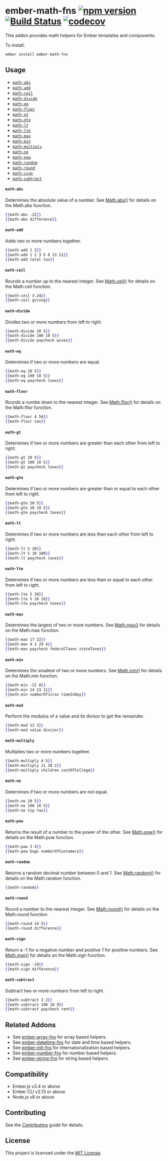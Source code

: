 ember-math-fns
[![npm version](https://badge.fury.io/js/ember-math-fns.svg)](https://badge.fury.io/js/ember-math-fns)
[![Build Status](https://travis-ci.com/robert-allan-frank/ember-math-fns.svg?branch=develop)](https://travis-ci.com/robert-allan-frank/ember-math-fns)
[![codecov](https://codecov.io/gh/robert-allan-frank/ember-math-fns/branch/develop/graph/badge.svg)](https://codecov.io/gh/robert-allan-frank/ember-math-fns)
==============================================================================
This addon provides math helpers for Ember templates and components.

To install:

```sh
ember install ember-math-fns
```

Usage
------------------------------------------------------------------------------
* [`math-abs`](#math-abs)
* [`math-add`](#math-add)
* [`math-ceil`](#math-ceil)
* [`math-divide`](#math-divide)
* [`math-eq`](#math-eq)
* [`math-floor`](#math-floor)
* [`math-gt`](#math-gt)
* [`math-gte`](#math-gte)
* [`math-lt`](#math-lt)
* [`math-lte`](#math-lte)
* [`math-max`](#math-max)
* [`math-min`](#math-min)
* [`math-multiply`](#math-multiply)
* [`math-ne`](#math-ne)
* [`math-pow`](#math-pow)
* [`math-random`](#math-random)
* [`math-round`](#math-round)
* [`math-sign`](#math-sign)
* [`math-subtract`](#math-subtract)

#### `math-abs`
Determines the absolute value of a number. See [Math.abs()](https://developer.mozilla.org/en-US/docs/Web/JavaScript/Reference/Global_Objects/Math/abs) for details on the Math.abs function.

```hbs
{{math-abs -22}}
{{math-abs difference}}
```

#### `math-add`
Adds two or more numbers together.

```hbs
{{math-add 1 2}}
{{math-add 1 2 3 5 8 13 21}}
{{math-add total tax}}
```

#### `math-ceil`
Rounds a number up to the nearest integer. See [Math.ceil()](https://developer.mozilla.org/en-US/docs/Web/JavaScript/Reference/Global_Objects/Math/ceil) for details on the Math.ceil function.

```hbs
{{math-ceil 3.24}}
{{math-ceil giving}}
```

#### `math-divide`
Divides two or more numbers from left to right.

```hbs
{{math-divide 20 5}}
{{math-divide 100 10 5}}
{{math-divide paycheck wives}}
```

#### `math-eq`
Determines if two or more numbers are equal.

```hbs
{{math-eq 20 5}}
{{math-eq 100 10 5}}
{{math-eq paycheck taxes}}
```

#### `math-floor`
Rounds a numbe down to the nearest integer. See [Math.fllor()](https://developer.mozilla.org/en-US/docs/Web/JavaScript/Reference/Global_Objects/Math/fllor) for details on the Math.fllor function.

```hbs
{{math-floor 4.54}}
{{math-floor tax}}
```

#### `math-gt`
Determines if two or more numbers are greater than each other from left to right.

```hbs
{{math-gt 20 5}}
{{math-gt 100 10 5}}
{{math-gt paycheck taxes}}
```

#### `math-gte`
Determines if two or more numbers are greater than or equal to each other from left to right.

```hbs
{{math-gte 20 5}}
{{math-gte 10 10 5}}
{{math-gte paycheck taxes}}
```

#### `math-lt`
Determines if two or more numbers are less than each other from left to right.

```hbs
{{math-lt 5 20}}
{{math-lt 5 10 100}}
{{math-lt paycheck taxes}}
```

#### `math-lte`
Determines if two or more numbers are less than or equal to each other from left to right.

```hbs
{{math-lte 5 20}}
{{math-lte 5 10 10}}
{{math-lte paycheck taxes}}
```

#### `math-max`
Determines the largest of two or more numbers. See [Math.max()](https://developer.mozilla.org/en-US/docs/Web/JavaScript/Reference/Global_Objects/Math/max) for details on the Math.max function.

```hbs
{{math-max 17 22}}
{{math-max 4 3 29 4}}
{{math-max paycheck federalTaxes stateTaxes}}
```

#### `math-min`
Determines the smallest of two or more numbers. See [Math.min()](https://developer.mozilla.org/en-US/docs/Web/JavaScript/Reference/Global_Objects/Math/min) for details on the Math.min function.

```hbs
{{math-min -22 8}}
{{math-min 14 23 11}}
{{math-min numberOfJiras timeInDay}}
```

#### `math-mod`
Perform the modulus of a value and its divisor to get the remainder.

```hbs
{{math-mod 12 3}}
{{math-mod value divisor}}
```

#### `math-multiply`
Multiplies two or more numbers together.

```hbs
{{math-multiply 4 5}}
{{math-multiply 11 10 2}}
{{math-multiply children costOfCollege}}
```

#### `math-ne`
Determines if two or more numbers are not equal.

```hbs
{{math-ne 20 5}}
{{math-ne 100 10 5}}
{{math-ne tip tax}}
```

#### `math-pow`
Returns the result of a number to the power of the other. See [Math.pow()](https://developer.mozilla.org/en-US/docs/Web/JavaScript/Reference/Global_Objects/Math/pow) for details on the Math.pow function.

```hbs
{{math-pow 3 4}}
{{math-pow bugs numberOfCustomers}}
```

#### `math-random`
Returns a random decimal number between 0 and 1. See [Math.random()](https://developer.mozilla.org/en-US/docs/Web/JavaScript/Reference/Global_Objects/Math/random) for details on the Math.random function.

```hbs
{{math-random}}
```

#### `math-round`
Round a number to the nearest integer. See [Math.round()](https://developer.mozilla.org/en-US/docs/Web/JavaScript/Reference/Global_Objects/Math/round) for details on the Math.round function.

```hbs
{{math-round 14.5}}
{{math-round difference}}
```

#### `math-sign`
Return a -1 for a negative number and positive 1 for positive numbers. See [Math.sign()](https://developer.mozilla.org/en-US/docs/Web/JavaScript/Reference/Global_Objects/Math/sign) for details on the Math.sign function.

```hbs
{{math-sign -19}}
{{math-sign difference}}
```

#### `math-subtract`
Subtract two or more numbers from left to right.

```hbs
{{math-subtract 3 2}}
{{math-subtract 100 10 9}}
{{math-subtract paycheck rent}}
```

Related Addons
------------------------------------------------------------------------------
* See [ember-array-fns](https://github.com/robert-allan-frank/ember-array-fns) for array based helpers.
* See [ember-datetime-fns](https://github.com/robert-allan-frank/ember-datetime-fns) for date and time based helpers.
* See [ember-intl-fns](https://github.com/robert-allan-frank/ember-intl-fns) for internationalization based helpers.
* See [ember-number-fns](https://github.com/robert-allan-frank/ember-number-fns) for number based helpers.
* See [ember-string-fns](https://github.com/robert-allan-frank/ember-string-fns) for string based helpers.

Compatibility
------------------------------------------------------------------------------
* Ember.js v3.4 or above
* Ember CLI v2.13 or above
* Node.js v8 or above


Contributing
------------------------------------------------------------------------------
See the [Contributing](CONTRIBUTING.md) guide for details.


License
------------------------------------------------------------------------------
This project is licensed under the [MIT License](LICENSE.md).

